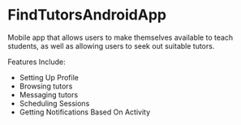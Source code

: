 # FindTutorsAndroidApp
Mobile app that allows users to make themselves available to teach students, as well as allowing users to seek out suitable tutors. 

Features Include:

 - Setting Up Profile
 -  Browsing tutors
 -  Messaging tutors
 -  Scheduling Sessions 
 - Getting Notifications Based On Activity
